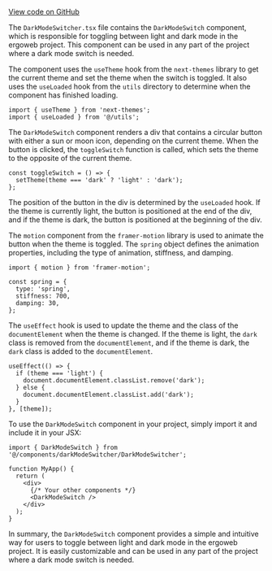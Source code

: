 [View code on GitHub](https://github.com/ergoplatform/ergoweb/.autodoc/docs/json/components/darkModeSwitcher)

The `DarkModeSwitcher.tsx` file contains the `DarkModeSwitch` component, which is responsible for toggling between light and dark mode in the ergoweb project. This component can be used in any part of the project where a dark mode switch is needed.

The component uses the `useTheme` hook from the `next-themes` library to get the current theme and set the theme when the switch is toggled. It also uses the `useLoaded` hook from the `utils` directory to determine when the component has finished loading.

```tsx
import { useTheme } from 'next-themes';
import { useLoaded } from '@/utils';
```

The `DarkModeSwitch` component renders a div that contains a circular button with either a sun or moon icon, depending on the current theme. When the button is clicked, the `toggleSwitch` function is called, which sets the theme to the opposite of the current theme.

```tsx
const toggleSwitch = () => {
  setTheme(theme === 'dark' ? 'light' : 'dark');
};
```

The position of the button in the div is determined by the `useLoaded` hook. If the theme is currently light, the button is positioned at the end of the div, and if the theme is dark, the button is positioned at the beginning of the div.

The `motion` component from the `framer-motion` library is used to animate the button when the theme is toggled. The `spring` object defines the animation properties, including the type of animation, stiffness, and damping.

```tsx
import { motion } from 'framer-motion';

const spring = {
  type: 'spring',
  stiffness: 700,
  damping: 30,
};
```

The `useEffect` hook is used to update the theme and the class of the `documentElement` when the theme is changed. If the theme is light, the `dark` class is removed from the `documentElement`, and if the theme is dark, the `dark` class is added to the `documentElement`.

```tsx
useEffect(() => {
  if (theme === 'light') {
    document.documentElement.classList.remove('dark');
  } else {
    document.documentElement.classList.add('dark');
  }
}, [theme]);
```

To use the `DarkModeSwitch` component in your project, simply import it and include it in your JSX:

```tsx
import { DarkModeSwitch } from '@/components/darkModeSwitcher/DarkModeSwitcher';

function MyApp() {
  return (
    <div>
      {/* Your other components */}
      <DarkModeSwitch />
    </div>
  );
}
```

In summary, the `DarkModeSwitch` component provides a simple and intuitive way for users to toggle between light and dark mode in the ergoweb project. It is easily customizable and can be used in any part of the project where a dark mode switch is needed.

